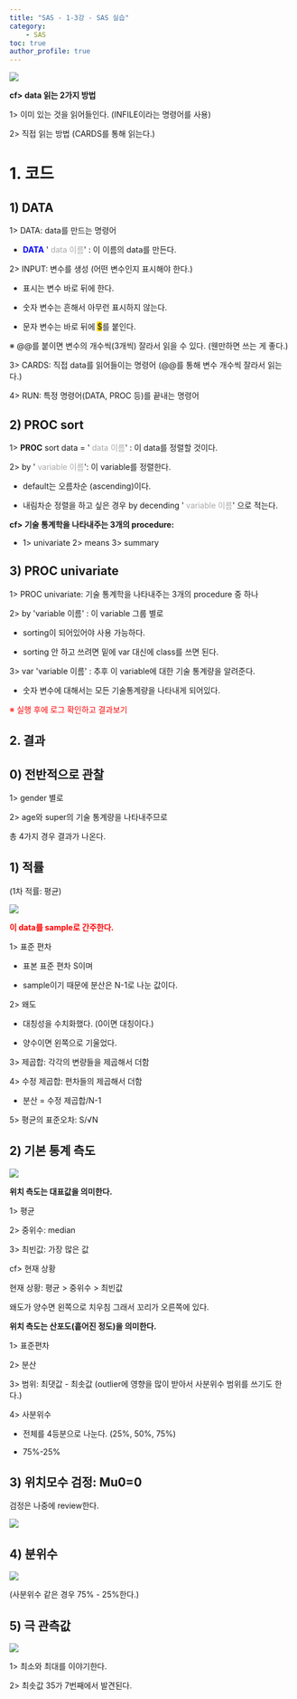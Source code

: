 ```yaml
---
title: "SAS - 1-3강 - SAS 실습"
category:
    - SAS
toc: true
author_profile: true
---
```

  
![](https://k.kakaocdn.net/dn/JUMoy/btqCOgdNdiN/j414RGJK6s2tVUNcQTg1l0/img.jpg)

**cf> data 읽는 2가지 방법**

1> 이미 있는 것을 읽어들인다. (INFILE이라는 명령어를 사용)

2> 직접 읽는 방법 (CARDS를 통해 읽는다.)

  

  

# 1. 코드

## 1) DATA

1> DATA: data를 만드는 명령어

-  **<span style="color:blue">DATA</span>**  '<span style="color:a9a9a9"> data 이름</span>' : 이 이름의 data를 만든다.

2> INPUT: 변수를 생성 (어떤 변수인지 표시해야 한다.)

- 표시는 변수 바로 뒤에 한다.

- 숫자 변수는 흔해서 아무런 표시하지 않는다.

- 문자 변수는 바로 뒤에  <span STYLE="background-color:#ffd400;">$</span>를 붙인다.

※  @@를 붙이면 변수의 개수씩(3개씩) 잘라서 읽을 수 있다. (웬만하면 쓰는 게 좋다.)

3> CARDS:  직접 data를 읽어들이는 명령어 (@@를 통해 변수 개수씩 잘라서 읽는다.)

4> RUN: 특정 명령어(DATA, PROC 등)를 끝내는 명령어

  

## 2) PROC sort

1> **PROC** sort data =  '<span style="color:a9a9a9"> data 이름</span>' : 이 data를 정렬할 것이다.

2> by  '<span style="color:a9a9a9"> variable 이름</span>': 이 variable를 정렬한다.

- default는 오름차순 (ascending)이다.

- 내림차순 정렬을 하고 싶은 경우 by decending  '<span style="color:a9a9a9"> variable 이름</span>' 으로 적는다.

  

**cf> 기술 통계학을 나타내주는 3개의 procedure:**

- 1>  univariate 2> means 3> summary

  

## 3) PROC univariate

1>  PROC univariate: 기술 통계학을 나타내주는 3개의 procedure 중 하나

2>  by 'variable 이름' : 이 variable 그룹 별로

- sorting이 되어있어야 사용 가능하다.

- sorting 안 하고 쓰려면 밑에 var 대신에 class를 쓰면 된다.

3> var 'variable 이름' : 추후 이 variable에 대한 기술 통계량을 알려준다.

- 숫자 변수에 대해서는 모든 기술통계량을 나타내게 되어있다.

  

  

<span style="color:red"> ※ 실행 후에 로그 확인하고 결과보기
</span>
  

## 2. 결과

## 0) 전반적으로 관찰

1> gender 별로

2> age와 super의 기술 통계량을 나타내주므로

총 4가지 경우 결과가 나온다.

## 1) 적률

(1차 적률: 평균)

![](https://k.kakaocdn.net/dn/cEDxTz/btqCKAkwISR/coZLwPhY0uFQsvaRWtHo31/img.jpg)

<span style="color:red"> **이 data를 sample로 간주한다.**</span>

1> 표준 편차

- 표본 표준 편차 S이며

- sample이기 때문에 분산은 N-1로 나눈 값이다.

2> 왜도

- 대칭성을 수치화했다. (0이면 대칭이다.)

- 양수이면 왼쪽으로 기울었다.

3> 제곱합:  각각의 변량들을 제곱해서 더함

4>  수정 제곱합: 편차들의 제곱해서 더함

- 분산 = 수정 제곱합/N-1

5>  평균의 표준오차: S/√N

  

## 2) 기본 통계 측도

![](https://k.kakaocdn.net/dn/ck8pXh/btqCM9TOclC/8EySxkuSlbwEz3aeCTv7ZK/img.jpg)

**위치 측도는 대표값을 의미한다.**

1> 평균

2> 중위수: median

3> 최빈값: 가장 많은 값

  

cf> 현재 상황

현재 상황: 평균 > 중위수 > 최빈값

왜도가 양수면 왼쪽으로 치우침 그래서 꼬리가 오른쪽에 있다.

  

**위치 측도는 산포도(흩어진 정도)을 의미한다.**

1> 표준편차

2> 분산

3> 범위: 최댓값 - 최솟값 (outlier에 영향을 많이 받아서 사분위수 범위를 쓰기도 한다.)

4> 사분위수

- 전체를 4등분으로 나눈다. (25%, 50%, 75%)

- 75%-25%

  

## 3) 위치모수 검정: Mu0=0

검정은 나중에 review한다.

![](https://k.kakaocdn.net/dn/cvrcCm/btqCMmTmK56/gIqg662D4ADqSEk1kGtYMK/img.jpg)

## 4) 분위수

![](https://k.kakaocdn.net/dn/C88JT/btqCNGDOpaJ/ik0UBapUlcFcDkRM4ZVKv1/img.jpg)

(사분위수 같은 경우 75% - 25%한다.)

  

## 5) 극 관측값

  

![](https://k.kakaocdn.net/dn/yk730/btqCLMraVgA/Ks1FkV82D4CZYVIMNHn5Gk/img.jpg)

1> 최소와 최대를 이야기한다.

2> 최솟값 35가 7번째에서 발견된다.